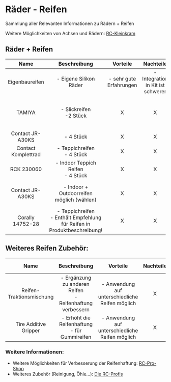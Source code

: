 # Räder - Reifen
Sammlung aller Relevanten Informationen zu Rädern + Reifen

Weitere Möglichkeiten von Achsen und Rädern: [RC-Kleinkram](https://www.rc-kleinkram.de/en/cat/index/sCategory/1665)

## Räder + Reifen
| Name | Beschreibung | Vorteile | Nachteile | Technische Details | Kosten | Link | 
| :--: | :----------: | :------: | :-------: | :----------------: |:-----: | :--: |
| Eigenbaureifen | - Eigene Silikon Räder | - sehr gute Erfahrungen | - Integration in Kit ist schwerer | - selbst bestimmbar durch gewähltes Silikon | X | X | 
| TAMIYA | - Slickreifen <br> -2 Stück | X | X | - Reifenbreite: 24 mm <br> - Reifendurchmesser 52 mm | 19,99€ | [Modellbau-hartle](https://www.haertle.de/RC+Modellbau/RC+Car+Zubehoer/Reifen+Felgen+Raeder/TAMIYA+53433+Slickreifen+Typ+A+verstaerkt+24+mm+2+Stueck+fuer+TW+1+10.html) |
| Contact JR-A30KS | - 4 Stück | X | X | - Reifenbreite: 24 mm | 29,99€ | [RC-Kleinkram](https://www.rc-kleinkram.de/en/detail/index/sArticle/45901/sCategory/2455) |
| Contact Komplettrad | - Teppichreifen <br> - 4 Stück | X | X | - Reifenhärte: 30 Shore | 24,50€ | [CS-Electronic](https://cs-shop.de/110-CONTACT-Komplettrad-verklebt-A30-Carpet-Spec-4Stueck) |
| RCK 230060 | - Indoor Teppich Reifen <br> - 4 Stück | X | X | - Reifenbreite: 24 mm | 29,99€ | [RC-Kleinkram](https://www.rc-kleinkram.de/detail/index/sArticle/50112/sCategory/2455) |
|Contact JR-A30KS | - Indoor + Outdoorreifen möglich (wählen) | X | X | - Breite: 24 mm <br> - Außendurchmesser: 62,5 mm | 29,99€ | [RC-Kleinkram](https://www.rc-kleinkram.de/products/05-con-jr-a30ks?c=2455)
| Corally 14752-28 | - Teppichreifen <br> - Enthält Empfehlung für Reifen in Produktbeschreibung! | X | X | - Breite: 24 mm | 39,99€ | [RC-Kleinkram](https://www.rc-kleinkram.de/products/31-c-14752-28?c=2455) |

## Weiteres Reifen Zubehör:
| Name | Beschreibung | Vorteile | Nachteile | Technische Details | Kosten | Link | 
| :--: | :----------: | :------: | :-------: | :----------------: |:-----: | :--: |
| Reifen-Traktionsmischung | - Ergänzung zu anderen Reifen <br> - Reifenhaftung verbessern | - Anwendung auf unterschiedliche Reifen möglich | X | X | 10-20$ | [Absolute Hobbyz](https://www.absolutehobbyz.com/traction-compound.html) |
| Tire Additive Gripper | - Erhöht die Reifenhaftung <br> - für Gummireifen | - Anwendung auf unterschiedliche Reifen möglich | X | X | 33,90€ | [Tonisport](https://www.tonisport.de/en/tires/additive/47727/hudy-tire-additive-tire-gripper-50ml-red)

### Weitere Informationen:
- Weitere Möglichkeiten für Verbesserung der Reifenhaftung: [RC-Pro-Shop](https://www.rc-pro-shop.com/de/54-tires-additive-and-glue)
- Weiteres Zubehör (Reinigung, Öhle...): [Die RC-Profis](https://www.die-rc-profis.de/zubehoer/oele-fette-schmiermittel/)